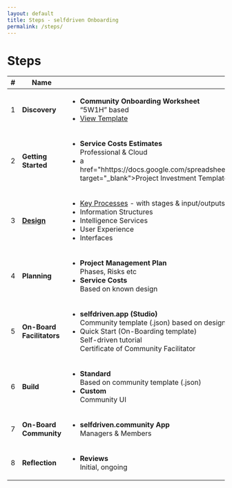 ```yaml
---
layout: default
title: Steps - selfdriven Onboarding
permalink: /steps/
---
```


# Steps

<table>
    <thead>
        <tr>
            <th width="64">#</th>
            <th width="136">Name</th>
            <th>Summary</th>
        </tr>
    </thead>
    <tbody>
        <tr>
            <td>1</td>
            <td><strong>Discovery</strong></td>
            <td>
                <ul>
                    <li><strong>Community Onboarding Worksheet</strong><br>“5W1H” based</li>
                    <li><a href="https://docs.google.com/document/d/1rpL6873cT_lFzz96CCGgxrii6JtrtbhBn-19xBOxVp4" target="_blank">View Template</a></li>
                </ul>
            </td>
        </tr>
        <tr>
            <td>2</td>
            <td><strong>Getting Started</strong></td>
            <td>
                <ul>
					<li><strong>Service Costs Estimates</strong><br>Professional &#x26; Cloud</li>
					<li>a href="hhttps://docs.google.com/spreadsheets/d/1EK5rjuhaUNilZJy2BymAJuczODP1cNX0X3HDTRLCf6w" target="_blank">Project Investment Template (Google Sheet)</a></li>
            </td>
        </tr>
        <tr>
            <td>3</td>
            <td><strong><a href="/design/">Design</a></strong></td>
            <td>
                <ul>
                    <li><a href="/processes/">Key Processes</a> - with stages &#x26; input/outputs</li>
                    <li>Information Structures</li>
                    <li>Intelligence Services</li>
<li>User Experience</li>
                    <li>Interfaces</li>
                </ul>
            </td>
        </tr>
        <tr>
            <td>4</td>
            <td><strong>Planning</strong></td>
            <td>
                <ul>
                    <li><strong>Project Management Plan</strong><br>Phases, Risks etc</li>
                    <li><strong>Service Costs</strong><br>Based on known design</li>
                </ul>
            </td>
        </tr>
        <tr>
            <td>5</td>
            <td><strong>On-Board Facilitators</strong></td>
            <td>
                <ul>
                    <li><strong>selfdriven.app (Studio)</strong><br>Community template (.json) based on design</li>
                    <li>Quick Start (On-Boarding template)<br>Self-driven tutorial<br>Certificate of Community
                        Facilitator</li>
                </ul>
            </td>
        </tr>
        <tr>
            <td>6</td>
            <td><strong>Build</strong></td>
            <td>
                <ul>
                    <li><strong>Standard</strong><br>Based on community template (.json)</li>
                    <li><strong>Custom</strong><br>Community UI</li>
                </ul>
            </td>
        </tr>
        <tr>
            <td>7</td>
            <td><strong>On-Board Community</strong></td>
            <td>
                <ul>
                    <li><strong>selfdriven.community App</strong><br>Managers &#x26; Members</li>
                </ul>
            </td>
        </tr>
        <tr>
            <td>8</td>
            <td><strong>Reflection</strong></td>
            <td>
                <ul>
                    <li><strong>Reviews</strong><br>Initial, ongoing</li>
                </ul>
            </td>
        </tr>
    </tbody>
</table>